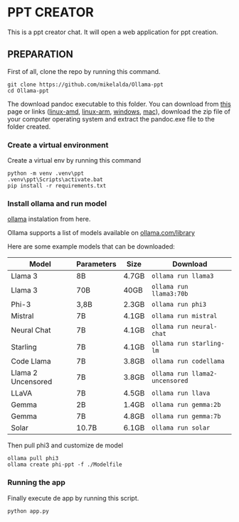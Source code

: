 # PPT CREATOR

This is a ppt creator chat. It will open a web application for ppt creation.

## PREPARATION

First of all, clone the repo by running this command.

```shell
git clone https://github.com/mikelalda/Ollama-ppt
cd Ollama-ppt
```

The download pandoc executable to this folder. You can download from [this](https://github.com/jgm/pandoc/releases/tag/3.1.13) page or links ([linux-amd](https://github.com/jgm/pandoc/releases/download/3.1.13/pandoc-3.1.13-linux-amd64.tar.gz), [linux-arm](https://github.com/jgm/pandoc/releases/download/3.1.13/pandoc-3.1.13-linux-arm64.tar.gz), [windows](https://github.com/jgm/pandoc/releases/download/3.1.13/pandoc-3.1.13-windows-x86_64.zip), [mac](https://github.com/jgm/pandoc/releases/download/3.1.13/pandoc-3.1.13-x86_64-macOS.zip)), download the zip file of your computer operating system and extract the pandoc.exe file to the folder created.

### Create a virtual environment

Create a virtual env by running this command

```shell
python -m venv .venv\ppt
.venv\ppt\Scripts\activate.bat
pip install -r requirements.txt
```

### Install ollama and run model

[ollama](https://ollama.com/https:/) instalation from here.

Ollama supports a list of models available on [ollama.com/library](https://ollama.com/library 'ollama model library')

Here are some example models that can be downloaded:

| Model              | Parameters | Size  | Download                       |
| ------------------ | ---------- | ----- | ------------------------------ |
| Llama 3            | 8B         | 4.7GB | `ollama run llama3`            |
| Llama 3            | 70B        | 40GB  | `ollama run llama3:70b`        |
| Phi-3              | 3,8B       | 2.3GB | `ollama run phi3`              |
| Mistral            | 7B         | 4.1GB | `ollama run mistral`           |
| Neural Chat        | 7B         | 4.1GB | `ollama run neural-chat`       |
| Starling           | 7B         | 4.1GB | `ollama run starling-lm`       |
| Code Llama         | 7B         | 3.8GB | `ollama run codellama`         |
| Llama 2 Uncensored | 7B         | 3.8GB | `ollama run llama2-uncensored` |
| LLaVA              | 7B         | 4.5GB | `ollama run llava`             |
| Gemma              | 2B         | 1.4GB | `ollama run gemma:2b`          |
| Gemma              | 7B         | 4.8GB | `ollama run gemma:7b`          |
| Solar              | 10.7B      | 6.1GB | `ollama run solar`             |

Then pull phi3 and customize de model

```shell
ollama pull phi3
ollama create phi-ppt -f ./Modelfile
```

### Running the app

Finally execute de app by running this script.

```shell
python app.py
```
